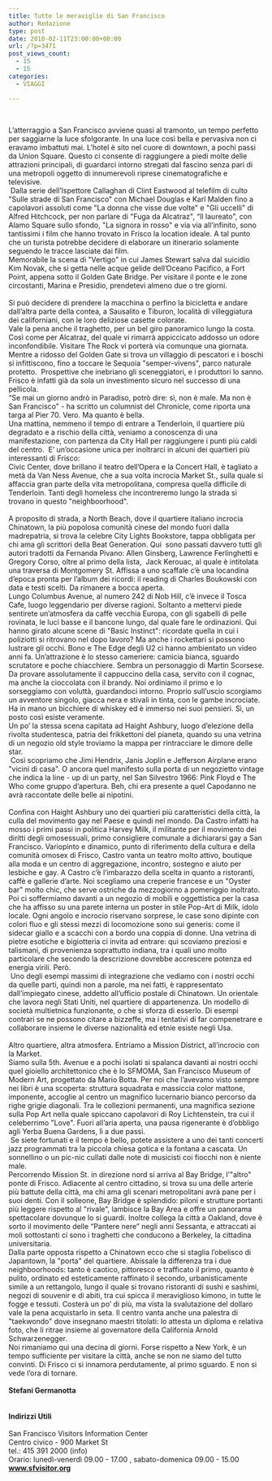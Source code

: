 ```yaml
---
title: Tutte le meraviglie di San Francisco
author: Redazione
type: post
date: 2010-02-11T23:00:00+00:00
url: /?p=3471
post_views_count:
  - 15
  - 15
categories:
  - VIAGGI

---
```

&nbsp;

<div>
  L&#8217;atterraggio a San Francisco avviene quasi al tramonto, un tempo perfetto per saggiarne la luce sfolgorante. In una luce cos&igrave; bella e pervasiva non ci eravamo imbattuti mai. L&#8217;hotel &egrave; sito nel cuore di downtown, a pochi passi da Union Square. Questo ci consente di raggiungere a piedi molte delle attrazioni principali, di guardarci intorno stregati dal fascino senza pari di una metropoli oggetto di innumerevoli riprese cinematografiche e televisive.&nbsp;
</div>

<div>
  &nbsp;Dalla serie dell&#8217;Ispettore Callaghan di Clint Eastwood al telefilm di culto "Sulle strade di San Francisco" con Michael Douglas e Karl Malden fino a capolavori assoluti come "La donna che visse due volte" e "Gli uccelli" di Alfred Hitchcock, per non parlare di "Fuga da Alcatraz", &ldquo;Il laureato", con Alamo Square sullo sfondo, "La signora in rosso" e via via all&#8217;infinito, sono tantissimi i film che hanno trovato in Frisco la location ideale. A tal punto che un turista potrebbe decidere di elaborare un itinerario solamente seguendo le tracce lasciate dai film.
</div>

<div>
  Memorabile la scena di "Vertigo" in cui James Stewart salva dal suicidio Kim Novak, che si getta nelle acque gelide dell&#8217;Oceano Pacifico, a Fort Point, appena sotto il Golden Gate Bridge. Per visitare il ponte e le zone circostanti, Marina e Presidio, prendetevi almeno due o tre giorni.&nbsp;
</div>

<div>
  &nbsp;
</div>

<div>
  Si pu&ograve; decidere di prendere la macchina o perfino la bicicletta e andare dall&#8217;altra parte della contea, a Sausalito e Tiburon, localit&agrave; di villeggiatura dei californiani, con le loro deliziose casette colorate.
</div>

<div>
  Vale la pena anche il traghetto, per un bel giro panoramico lungo la costa. Cos&igrave; come per Alcatraz, del quale vi rimarr&agrave; appiccicato addosso un odore inconfondibile. Visitare The Rock vi porter&agrave; via comunque una giornata.
</div>

<div>
  Mentre a ridosso del Golden Gate si trova un villaggio di pescatori e i boschi si infittiscono, fino a toccare le Sequoia "semper&#45;vivens", parco naturale protetto. &nbsp;Prospettive che inebriano gli sceneggiatori, e i produttori lo sanno. Frisco &egrave; infatti gi&agrave; da sola un investimento sicuro nel successo di una pellicola.&nbsp;
</div>

<div>
  &ldquo;Se mai un giorno andr&ograve; in Paradiso, potr&ograve; dire: s&igrave;, non &egrave; male. Ma non &egrave; San Francisco" &#45; ha scritto un columnist del Chronicle, come riporta una targa al Pier 70. Vero. Ma quanto &egrave; bella.
</div>

<div>
  Una mattina, nemmeno il tempo di entrare a Tenderloin, il quartiere pi&ugrave; degradato e a rischio della citt&agrave;, veniamo a conoscenza di una manifestazione, con partenza da City Hall per raggiungere i punti pi&ugrave; caldi del centro. &nbsp;E&#8217; un&#8217;occasione unica per inoltrarci in alcuni dei quartieri pi&ugrave; interessanti di Frisco:
</div>

<div>
  Civic Center, dove brillano il teatro dell&#8217;Opera e la Concert Hall, &egrave; tagliato a met&agrave; da Van Ness Avenue, che a sua volta incrocia Market St., sulla quale si affaccia gran parte della vita metropolitana, compresa quella difficile di Tenderloin. Tanti degli homeless che incontreremo lungo la strada si trovano in questo "neighboorhood".&nbsp;
</div>

<div>
  &nbsp;
</div>

<div>
  A proposito di strada, a North Beach, dove il quartiere italiano incrocia Chinatown, la pi&ugrave; popolosa comunit&agrave; cinese del mondo fuori dalla madrepatria, si trova la celebre City Lights Bookstore, tappa obbligata per chi ama gli scrittori della Beat Generation. Qui &nbsp;sono passati davvero tutti gli autori tradotti da Fernanda Pivano: Allen Ginsberg, Lawrence Ferlinghetti e Gregory Corso, oltre al primo della lista, &nbsp;Jack Kerouac, al quale &egrave; intitolata una traversa di Montgomery St. Affissa a uno scaffale c&#8217;&egrave; una locandina d&#8217;epoca pronta per l&#8217;album dei ricordi: il reading di Charles Boukowski con data e testi scelti. Da rimanere a bocca aperta.&nbsp;
</div>

<div>
  Lungo Columbus Avenue, al numero 242 di Nob Hill, c&#8217;&egrave; invece il Tosca Cafe, luogo leggendario per diverse ragioni. Soltanto a mettervi piede sentirete un&#8217;atmosfera da caff&egrave; vecchia Europa, con gli sgabelli di pelle rovinata, le luci basse e il bancone lungo, dal quale fare le ordinazioni. Qui hanno girato alcune scene di "Basic Instinct": ricordate quella in cui i poliziotti si ritrovano nel dopo lavoro? Ma anche i rockettari si possono lustrare gli occhi. Bono e The Edge degli U2 ci hanno ambientato un video anni fa. Un&#8217;attrazione &egrave; lo stesso cameriere: camicia bianca, sguardo scrutatore e poche chiacchiere. Sembra un personaggio di Martin Scorsese. Da provare assolutamente il cappuccino della casa, servito con il cognac, ma anche la cioccolata con il brandy. Noi ordiniamo il primo e lo sorseggiamo con volutt&agrave;, guardandoci intorno. Proprio sull&#8217;uscio scorgiamo un avventore singolo, giacca nera e stivali in tinta, con le gambe incrociate. Ha in mano un bicchiere di whiskey ed &egrave; immerso nei suoi pensieri. S&igrave;, un posto cos&igrave; esiste veramente.&nbsp;
</div>

<div>
  Un po&#8217; la stessa scena capitata ad Haight Ashbury, luogo d&#8217;elezione della rivolta studentesca, patria dei frikkettoni del pianeta, quando su una vetrina di un negozio old style troviamo la mappa per rintracciare le dimore delle star.&nbsp;
</div>

<div>
  &nbsp;Cos&igrave; scopriamo che Jimi Hendrix, Janis Joplin e Jefferson Airplane erano "vicini di casa". O ancora quel manifesto sulla porta di un negozietto vintage che indica la line &#45; up di un party, nel San Silvestro 1966: Pink Floyd e The Who come gruppo d&#8217;apertura. Beh, chi era presente a quel Capodanno ne avr&agrave; raccontate delle belle ai nipotini.
</div>

<div>
  &nbsp;
</div>

<div>
  Confina con Haight Ashbury uno dei quartieri pi&ugrave; caratteristici della citt&agrave;, la culla del movimento gay nel Paese e quindi nel mondo. Da Castro infatti ha mosso i primi passi in politica Harvey Milk, il militante per il movimento dei diritti degli omosessuali, primo consigliere comunale a dichiararsi gay a San Francisco. Variopinto e dinamico, punto di riferimento della cultura e della comunit&agrave; omosex di Frisco, Castro vanta un teatro molto attivo, boutique alla moda e un centro di aggregazione, incontro, sostegno e aiuto per lesbiche e gay. A Castro c&#8217;&egrave; l&#8217;imbarazzo della scelta in quanto a ristoranti, caff&egrave; e gallerie d&#8217;arte. Noi scegliamo una creperie francese e un "Oyster bar" molto chic, che serve ostriche da mezzogiorno a pomeriggio inoltrato. Poi ci soffermiamo davanti a un negozio di mobili e oggettistica per la casa che ha affisso su una parete interna un poster in stile Pop&#45;Art di Milk, idolo locale. Ogni angolo e incrocio riservano sorprese, le case sono dipinte con colori fluo e gli stessi mezzi di locomozione sono sui generis: come il sidecar giallo e a scacchi con a bordo una coppia di donne. Una vetrina di pietre esotiche e bigiotteria ci invita ad entrare: qui scoviamo preziosi e talismani, di provenienza soprattutto indiana, tra i quali uno molto particolare che secondo la descrizione dovrebbe accrescere potenza ed energia virili. Per&ograve;.&nbsp;
</div>

<div>
  &nbsp;Uno degli esempi massimi di integrazione che vediamo con i nostri occhi da quelle parti, quindi non a parole, ma nei fatti, &egrave; rappresentato dall&#8217;impiegato cinese, addetto all&#8217;ufficio postale di Chinatown. Un orientale che lavora negli Stati Uniti, nel quartiere di appartenenza. Un modello di societ&agrave; multietnica funzionante, o che si sforza di esserlo. Di esempi contrari se ne possono citare a bizzeffe, ma i tentativi di far compenetrare e collaborare insieme le diverse nazionalit&agrave; ed etnie esiste negli Usa.&nbsp;
</div>

<div>
  &nbsp;
</div>

<div>
  Altro quartiere, altra atmosfera. Entriamo a Mission District, all&#8217;incrocio con la Market.&nbsp;
</div>

<div>
  Siamo sulla 5th. Avenue e a pochi isolati si spalanca davanti ai nostri occhi quel gioiello architettonico che &egrave; lo SFMOMA, San Francisco Museum of Modern Art, progettato da Mario Botta. Per noi che l&#8217;avevamo visto sempre nei libri &egrave; una scoperta: struttura squadrata e massiccia color mattone, imponente, accoglie al centro un magnifico lucernario bianco percorso da righe grigie diagonali. Tra le collezioni permanenti, una magnifica sezione sulla Pop Art nella quale spiccano capolavori di Roy Lichtenstein, tra cui il celeberrimo "Love". Fuori all&#8217;aria aperta, una pausa rigenerante &egrave; d&#8217;obbligo agli Yerba Buena Gardens, l&igrave; a due passi.
</div>

<div>
  &nbsp;Se siete fortunati e il tempo &egrave; bello, potete assistere a uno dei tanti concerti jazz programmati tra la piccola chiesa gotica e la fontana a cascata. Un sonnellino o un pic&#45;nic cullati dalle note di musicisti coi fiocchi non &egrave; niente male.&nbsp;
</div>

<div>
  Percorrendo Mission St. in direzione nord si arriva al Bay Bridge, l&#8217;"altro" ponte di Frisco. Adiacente al centro cittadino, si trova su una delle arterie pi&ugrave; battute della citt&agrave;, ma chi ama gli scenari metropolitani avr&agrave; pane per i suoi denti. Con il solleone, Bay Bridge &egrave; splendido: piloni e strutture portanti pi&ugrave; leggere rispetto al "rivale", lambisce la Bay Area e offre un panorama spettacolare dovunque lo si guardi. Inoltre collega la citt&agrave; a Oakland, dove &egrave; sorto il movimento delle &ldquo;Pantere nere&rdquo; negli anni Sessanta, e attraccati ai moli sottostanti ci sono i traghetti che conducono a Berkeley, la cittadina universitaria.&nbsp;
</div>

<div>
  Dalla parte opposta rispetto a Chinatown ecco che si staglia l&#8217;obelisco di Japantown, la "porta" del quartiere. Abissale la differenza tra i due neighboorhoods: tanto &egrave; caotico, pittoresco e trafficato il primo, quanto &egrave; pulito, ordinato ed esteticamente raffinato il secondo, urbanisticamente simile a un rettangolo, lungo il quale si trovano ristoranti di sushi e sashimi, negozi di souvenir e di abiti, tra cui spicca il meraviglioso kimono, in tutte le fogge e tessuti. Coster&agrave; un po&#8217; di pi&ugrave;, ma vista la svalutazione del dollaro vale la pena acquistarlo in seta. Il centro vanta anche una palestra di "taekwondo" dove insegnano maestri titolati: lo attesta un diploma e relativa foto, che li ritrae insieme al governatore della California Arnold Schwarzenegger.
</div>

<div>
  Noi rimaniamo qui una decina di giorni. Forse rispetto a New York, &egrave; un tempo sufficiente per visitare la citt&agrave;, anche se non ne siamo del tutto convinti. Di Frisco ci si innamora perdutamente, al primo sguardo. E non si vede l&#8217;ora di tornare.
</div>

<div>
  &nbsp;
</div>

<div>
  <strong>Stefani Germanotta</strong>
</div>

<div>
  &nbsp;
</div>

<div>
  &nbsp;
</div>

<div>
  <strong>Indirizzi Utili</strong>
</div>

<div>
  &nbsp;
</div>

<div>
  <div>
    San Francisco Visitors Information Center
  </div>
  
  <div>
    Centro civico &#45; 900 Market St
  </div>
  
  <div>
    tel.: 415 391 2000 (info)
  </div>
  
  <div>
    Orario: luned&igrave;&#45;venerd&igrave; 09.00 &#45; 17.00 , sabato&#45;domenica 09.00 &#45; 15.00&nbsp;
  </div>
  
  <div>
    <a href="https://www.sfvisitor.org"><strong>www.sfvisitor.org</strong></a>
  </div>
</div>

<div>
  &nbsp;
</div>

<div>
  &nbsp;
</div>